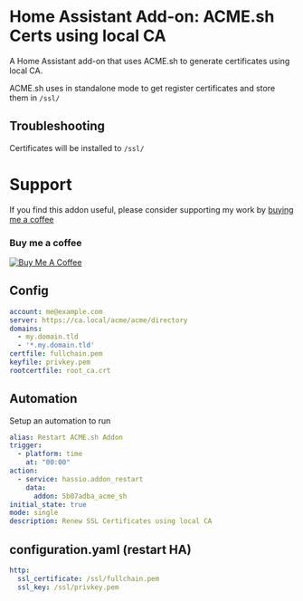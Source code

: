 # Home Assistant Add-on: ACME.sh Certs using local CA

A Home Assistant add-on that uses ACME.sh to generate certificates using local CA.

ACME.sh uses in standalone mode to get register certificates and store them in `/ssl/`

## Troubleshooting
Certificates will be installed to `/ssl/`

# Support 
If you find this addon useful, please consider supporting my work by [buying me a coffee](https://www.buymeacoffee.com/kxynos)

### Buy me a coffee
<a href="https://www.buymeacoffee.com/kxynos" target="_blank"><img src="https://www.buymeacoffee.com/assets/img/custom_images/orange_img.png" alt="Buy Me A Coffee" style="height: auto !important;width: auto !important;" ></a>


## Config
```yaml
account: me@example.com
server: https://ca.local/acme/acme/directory
domains:
  - my.domain.tld
  - '*.my.domain.tld'
certfile: fullchain.pem
keyfile: privkey.pem
rootcertfile: root_ca.crt

```
## Automation 
Setup an automation to run 
```yaml
alias: Restart ACME.sh Addon
trigger:
  - platform: time
    at: "00:00"
action:
  - service: hassio.addon_restart
    data:
      addon: 5b07adba_acme_sh
initial_state: true
mode: single
description: Renew SSL Certificates using local CA
```

## configuration.yaml (restart HA)
```yaml
http:
  ssl_certificate: /ssl/fullchain.pem
  ssl_key: /ssl/privkey.pem
```
